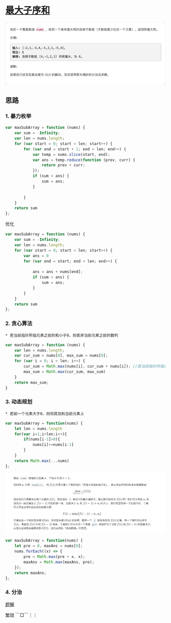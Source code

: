 # [最大子序和](https://leetcode-cn.com/explore/interview/card/top-interview-questions-easy/23/dynamic-programming/56/)

![maxSubArray](./imgs/maxSubArray.png)

## 思路

### 1. 暴力枚举

```js
var maxSubArray = function (nums) {
    var sum = -Infinity;
    var len = nums.length;
    for (var start = 0; start < len; start++) {
        for (var end = start + 1; end < len; end++) {
            var temp = nums.slice(start, end);
            var ans = temp.reduce(function (prev, curr) {
                return prev + curr;
            });
            if (sum < ans) {
                sum = ans;
            }

        }
    }
    return sum
};
```
优化

```js
var maxSubArray = function (nums) {
    var sum = -Infinity;
    var len = nums.length;
    for (var start = 0; start < len; start++) {
        var ans = 0
        for (var end = start; end < len; end++) {

            ans = ans + nums[end];
            if (sum < ans) {
                sum = ans;
            }
        }
    }
    return sum
};
```

### 2. 贪心算法

    * 若当前指针所指元素之前的和小于0，则丢弃当前元素之前的数列

```js
var maxSubArray = function (nums) {
    var len = nums.length;
    var cur_sum = nums[0], max_sum = nums[0];
    for (var i = 0; i < len; i++) {
        cur_sum = Math.max(nums[i], cur_sum + nums[i]); //若当前指针所指元素之前的和小于0，则丢弃当前元素之前的数列
        max_sum = Math.max(cur_sum, max_sum)
    }
    return max_sum;
}
```



### 3. 动态规划

    * 若前一个元素大于0，则将其加到当前元素上

```js
var maxSubArray = function(nums) {
    let len = nums.length
    for(var i=1;i<len;i++){
        if(nums[i-1]>0){
            nums[i]+=nums[i-1]
        }
    }
    return Math.max(...nums)
};
```

![maxSubArrayDP](./imgs/solution/maxSubArrayDP.png)

```js
var maxSubArray = function(nums) {
    let pre = 0, maxAns = nums[0];
    nums.forEach((x) => {
        pre = Math.max(pre + x, x);
        maxAns = Math.max(maxAns, pre);
    });
    return maxAns;
};
```


### 4. 分治

[题解](https://leetcode-cn.com/problems/maximum-subarray/solution/zui-da-zi-xu-he-by-leetcode-solution/)

繁琐 ￣□￣｜｜